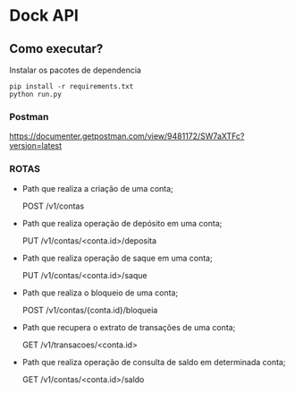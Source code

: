 # Dock API

## Como executar?
Instalar os pacotes de dependencia
```
pip install -r requirements.txt
python run.py
```

### Postman

https://documenter.getpostman.com/view/9481172/SW7aXTFc?version=latest

### ROTAS
* Path que realiza a criação de uma conta; 

    POST /v1/contas  
    
* Path que realiza operação de depósito em uma conta;

    PUT /v1/contas/<conta.id>/deposita 

* Path que realiza operação de saque em uma conta;

    PUT /v1/contas/<conta.id>/saque

* Path que realiza o bloqueio de uma conta;

    POST /v1/contas/{conta.id}/bloqueia

* Path que recupera o extrato de transações de uma conta;

    GET /v1/transacoes/<conta.id>
    

* Path que realiza operação de consulta de saldo em determinada conta;

    GET /v1/contas/<conta.id>/saldo
